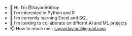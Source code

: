 - 👋 Hi, I’m @Sayan666roy
- 👀 I’m interested in Python and R
- 🌱 I’m currently learning Excel and SQL
- 💞️ I’m looking to collaborate on differnt AI and ML projects
- 📫 How to reach me : sayandavinci@gmail.com

<!---
Sayan666roy/Sayan666roy is a ✨ special ✨ repository because its `README.md` (this file) appears on your GitHub profile.
You can click the Preview link to take a look at your changes.
--->
